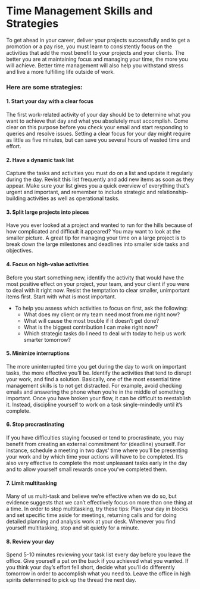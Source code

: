 # Time Management Skills and Strategies

To get ahead in your career, deliver your projects successfully and to get a promotion or a pay rise, you must learn to consistently focus on the activities that add the most benefit to your projects and your clients. The better you are at maintaining focus and managing your time, the more you will achieve. Better time management will also help you withstand stress and live a more fulfilling life outside of work.

### Here are some strategies:

#### 1. Start your day with a **clear focus**

The first work-related activity of your day should be to determine what you want to achieve that day and what you absolutely must accomplish. Come clear on this purpose before you check your email and start responding to queries and resolve issues. Setting a clear focus for your day might require as little as five minutes, but can save you several hours of wasted time and effort.

#### 2. Have a **dynamic task list**

Capture the tasks and activities you must do on a list and update it regularly during the day. Revisit this list frequently and add new items as soon as they appear. Make sure your list gives you a quick overview of everything that’s urgent and important, and remember to include strategic and relationship-building activities as well as operational tasks.

#### 3. Split large projects into pieces

Have you ever looked at a project and wanted to run for the hills because of how complicated and difficult it appeared? You may want to look at the smaller picture. A great tip for managing your time on a large project is to break down the large milestones and deadlines into smaller side tasks and objectives.

#### 4. Focus on high-value activities

Before you start something new, identify the activity that would have the most positive effect on your project, your team, and your client if you were to deal with it right now. Resist the temptation to clear smaller, unimportant items first. Start with what is most important.

* To help you assess which activities to focus on first, ask the following:&#x20;
  * What does my client or my team need most from me right now?&#x20;
  * What will cause the most trouble if it doesn’t get done?&#x20;
  * What is the biggest contribution I can make right now?&#x20;
  * Which strategic tasks do I need to deal with today to help us work smarter tomorrow?

#### 5. Minimize interruptions

The more uninterrupted time you get during the day to work on important tasks, the more effective you’ll be. Identify the activities that tend to disrupt your work, and find a solution. Basically, one of the most essential time management skills is to not get distracted. For example, avoid checking emails and answering the phone when you’re in the middle of something important. Once you have broken your flow, it can be difficult to reestablish it. Instead, discipline yourself to work on a task single-mindedly until it’s complete.

#### 6. Stop procrastinating

If you have difficulties staying focused or tend to procrastinate, you may benefit from creating an external commitment for (deadline) yourself. For instance, schedule a meeting in two days’ time where you’ll be presenting your work and by which time your actions will have to be completed. It’s also very effective to complete the most unpleasant tasks early in the day and to allow yourself small rewards once you’ve completed them.

#### 7. Limit multitasking

Many of us multi-task and believe we’re effective when we do so, but evidence suggests that we can’t effectively focus on more than one thing at a time. In order to stop multitasking, try these tips: Plan your day in blocks and set specific time aside for meetings, returning calls and for doing detailed planning and analysis work at your desk. Whenever you find yourself multitasking, stop and sit quietly for a minute.

#### 8. Review your day

Spend 5-10 minutes reviewing your task list every day before you leave the office. Give yourself a pat on the back if you achieved what you wanted. If you think your day’s effort fell short, decide what you’ll do differently tomorrow in order to accomplish what you need to. Leave the office in high spirits determined to pick up the thread the next day.

